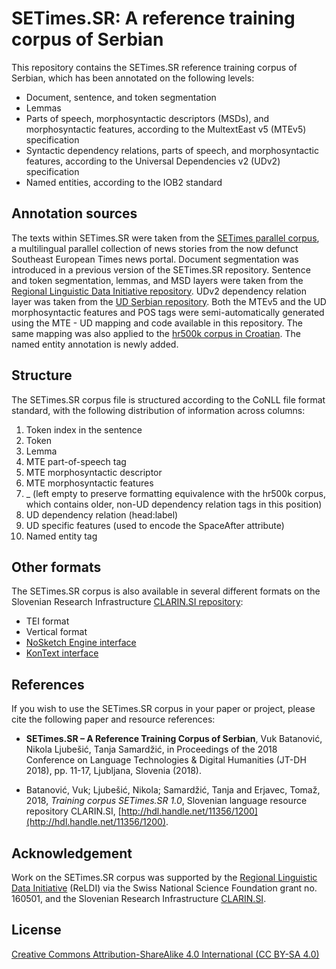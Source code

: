 # SETimes.SR: A reference training corpus of Serbian
This repository contains the SETimes.SR reference training corpus of Serbian, which has been annotated on the following levels:
* Document, sentence, and token segmentation
* Lemmas
* Parts of speech, morphosyntactic descriptors (MSDs), and morphosyntactic features, according to the MultextEast v5 (MTEv5) specification
* Syntactic dependency relations, parts of speech, and morphosyntactic features, according to the Universal Dependencies v2 (UDv2) specification
* Named entities, according to the IOB2 standard

## Annotation sources

The texts within SETimes.SR were taken from the [SETimes parallel corpus](http://opus.nlpl.eu/SETIMES.php), a multilingual parallel collection of news stories from the now defunct Southeast European Times news portal.
Document segmentation was introduced in a previous version of the SETimes.SR repository.
Sentence and token segmentation, lemmas, and MSD layers were taken from the [Regional Linguistic Data Initiative repository](https://github.com/uzh/reldi/tree/master/corpora).
UDv2 dependency relation layer was taken from the [UD Serbian repository](https://github.com/UniversalDependencies/UD_Serbian-SET).
Both the MTEv5 and the UD morphosyntactic features and POS tags were semi-automatically generated using the MTE - UD mapping and code available in this repository. The same mapping was also applied to the [hr500k corpus in Croatian](https://github.com/nljubesi/hr500k/).
The named entity annotation is newly added.

## Structure

The SETimes.SR corpus file is structured according to the CoNLL file format standard, with the following distribution of information across columns:
1. Token index in the sentence
2. Token
3. Lemma
4. MTE part-of-speech tag
5. MTE morphosyntactic descriptor
6. MTE morphosyntactic features
7. _ (left empty to preserve formatting equivalence with the hr500k corpus, which contains older, non-UD dependency relation tags in this position)
8. UD dependency relation (head:label)
9. UD specific features (used to encode the SpaceAfter attribute)
10. Named entity tag

## Other formats
The SETimes.SR corpus is also available in several different formats on the Slovenian Research Infrastructure [CLARIN.SI repository](http://hdl.handle.net/11356/1200):
* TEI format
* Vertical format
* [NoSketch Engine interface](https://www.clarin.si/noske/run.cgi/corp_info?corpname=setimes_sr)
* [KonText interface](https://www.clarin.si/kontext/first_form?corpname=setimes_sr)

## References
If you wish to use the SETimes.SR corpus in your paper or project, please cite the following paper and resource references:

* **SETimes.SR – A Reference Training Corpus of Serbian**, Vuk Batanović, Nikola Ljubešić, Tanja Samardžić, in Proceedings of the 2018 Conference on Language Technologies & Digital Humanities (JT-DH 2018), pp. 11-17, Ljubljana, Slovenia (2018).

* Batanović, Vuk; Ljubešić, Nikola; Samardžić, Tanja and Erjavec, Tomaž, 2018, *Training corpus SETimes.SR 1.0*, Slovenian language resource repository CLARIN.SI, [http://hdl.handle.net/11356/1200](http://hdl.handle.net/11356/1200).

## Acknowledgement
Work on the SETimes.SR corpus was supported by the [Regional Linguistic Data Initiative](http://reldi.spur.uzh.ch/) (ReLDI) via the Swiss National Science Foundation grant no. 160501, and the Slovenian Research Infrastructure [CLARIN.SI](http://www.clarin.si/).

## License
[Creative Commons Attribution-ShareAlike 4.0 International (CC BY-SA 4.0)](http://creativecommons.org/licenses/by-sa/4.0/)
